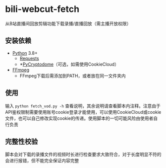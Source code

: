 # bili-webcut-fetch
从B站直播间回放剪辑功能下载录播/直播回放（需主播开放权限）

## 安装依赖
- [Python](https://www.python.org/downloads/) 3.8+
    - [Requests](https://requests.readthedocs.io/en/latest/user/install/#install)
    - *[PyCryptodome](https://pycryptodome.readthedocs.io/en/latest/src/installation.html)（可选，如需使用CookieCloud）
- [FFmpeg](https://www.ffmpeg.org/download.html)
    - FFmpeg下载后需添加到PATH，或者放在同一文件夹内

## 使用

输入 `python fetch_vod.py -h` 查看说明，其余说明请查看脚本内注释。注意由于API鉴权限制需要使用账号cookie登录才能使用，可以使用CookieCloud或cookie文件，也可以自己修改实现cookie的传递。使用脚本的一切可能风险由使用者自行负责

## 完整性校验

脚本会对下载的录播文件的视频时长进行检查要求大致符合，对于长度明显不符的会进行报错，但不能完全保证内容完整
